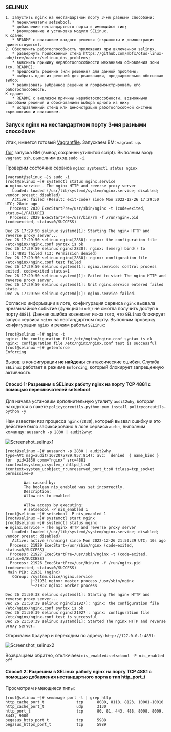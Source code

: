 ### SELINUX

```
1. Запустить nginx на нестандартном порту 3-мя разными способами:
   * переключатели setsebool;
   * добавление нестандартного порта в имеющийся тип;
   * формирование и установка модуля SELinux.
К сдаче:
   * README с описанием каждого решения (скриншоты и демонстрация приветствуются).
2. Обеспечить работоспособность приложения при включенном selinux.
   * развернуть приложенный стенд https://github.com/mbfx/otus-linux-adm/tree/master/selinux_dns_problems;
   * выяснить причину неработоспособности механизма обновления зоны (см. README);
   * предложить решение (или решения) для данной проблемы;
   * выбрать одно из решений для реализации, предварительно обосновав выбор;
   * реализовать выбранное решение и продемонстрировать его работоспособность.
К сдаче:
   * README с анализом причины неработоспособности, возможными способами решения и обоснованием выбора одного из них;
   * исправленный стенд или демонстрация работоспособной системы скриншотами и описанием.
```

### Запуск nginx на нестандартном порту 3-мя разными способами

Итак, имеется готовый [Vagrantfile](Vagrantfile). Запускаем ВМ: `vagrant up`.

[Лог](vagrant_up.log) запуска ВМ (вывод сохранен утилитой script). Выполним вход: `vagrant ssh`, выполним вход `sudo -i`.

Проверим состояние сервиса `nginx`: `systemctl status nginx`

```shell
[vagrant@selinux ~]$ sudo -i
[root@selinux ~]# systemctl status nginx.service 
● nginx.service - The nginx HTTP and reverse proxy server
   Loaded: loaded (/usr/lib/systemd/system/nginx.service; disabled; vendor preset: disabled)
   Active: failed (Result: exit-code) since Mon 2022-12-26 17:29:50 UTC; 28min ago
  Process: 2830 ExecStartPre=/usr/sbin/nginx -t (code=exited, status=1/FAILURE)
  Process: 2829 ExecStartPre=/usr/bin/rm -f /run/nginx.pid (code=exited, status=0/SUCCESS)

Dec 26 17:29:50 selinux systemd[1]: Starting The nginx HTTP and reverse proxy server...
Dec 26 17:29:50 selinux nginx[2830]: nginx: the configuration file /etc/nginx/nginx.conf syntax is ok
Dec 26 17:29:50 selinux nginx[2830]: nginx: [emerg] bind() to [::]:4881 failed (13: Permission denied)
Dec 26 17:29:50 selinux nginx[2830]: nginx: configuration file /etc/nginx/nginx.conf test failed
Dec 26 17:29:50 selinux systemd[1]: nginx.service: control process exited, code=exited status=1
Dec 26 17:29:50 selinux systemd[1]: Failed to start The nginx HTTP and reverse proxy server.
Dec 26 17:29:50 selinux systemd[1]: Unit nginx.service entered failed state.
Dec 26 17:29:50 selinux systemd[1]: nginx.service failed.
```

Согласно информации в логе, конфигурация сервиса `nginx` вызвала чрезвычайное событие (функция `bind()` не смогла получить доступ к порту `4881`). Данная ошибка возникает из-за того, что `SELinux` блокирует запуск сервиса `nginx` на нестандартном порту. Выполним проверку конфигурации `nginx` и режим работы `SELinux`:

```shell
[root@selinux ~]# nginx -t
nginx: the configuration file /etc/nginx/nginx.conf syntax is ok
nginx: configuration file /etc/nginx/nginx.conf test is successful
[root@selinux ~]# getenforce 
Enforcing
```

Вывод: в конфигурации **не найдены** синтаксические ошибки. Служба `SELinux` работает в режиме `Enforcing`, который блокирует запрещенную активность.

#### Способ 1: Разрешим в SELinux работу nginx на порту TCP 4881 с помощью переключателей setsebool

Для начала установим дополнительную утилиту `audit2why`, которая находится в пакете `policycoreutils-python`: `yum install policycoreutils-python -y`

Нам известен `PID` процесса `nginx` (`2830`), который вызвал ошибку и это действие было зафиксировано в логе сервиса `audit`, выполним команду: `ausearch -p 2830 | audit2why`:

![Screenshot_selinux1](https://raw.githubusercontent.com/mmmex/selinux/master/screenshot_selinux_1.png)

```shell
[root@selinux ~]# ausearch -p 2830 | audit2why
type=AVC msg=audit(1672075789.957:814): avc:  denied  { name_bind } for  pid=2830 comm="nginx" src=4881 scontext=system_u:system_r:httpd_t:s0 tcontext=system_u:object_r:unreserved_port_t:s0 tclass=tcp_socket permissive=0

        Was caused by:
        The boolean nis_enabled was set incorrectly. 
        Description:
        Allow nis to enabled

        Allow access by executing:
        # setsebool -P nis_enabled 1
[root@selinux ~]# setsebool -P nis_enabled 1
[root@selinux ~]# systemctl start nginx 
[root@selinux ~]# systemctl status nginx
● nginx.service - The nginx HTTP and reverse proxy server
   Loaded: loaded (/usr/lib/systemd/system/nginx.service; disabled; vendor preset: disabled)
   Active: active (running) since Mon 2022-12-26 21:50:39 UTC; 10s ago
  Process: 21929 ExecStart=/usr/sbin/nginx (code=exited, status=0/SUCCESS)
  Process: 21927 ExecStartPre=/usr/sbin/nginx -t (code=exited, status=0/SUCCESS)
  Process: 21926 ExecStartPre=/usr/bin/rm -f /run/nginx.pid (code=exited, status=0/SUCCESS)
 Main PID: 21931 (nginx)
   CGroup: /system.slice/nginx.service
           ├─21931 nginx: master process /usr/sbin/nginx
           └─21932 nginx: worker process

Dec 26 21:50:38 selinux systemd[1]: Starting The nginx HTTP and reverse proxy server...
Dec 26 21:50:39 selinux nginx[21927]: nginx: the configuration file /etc/nginx/nginx.conf syntax is ok
Dec 26 21:50:39 selinux nginx[21927]: nginx: configuration file /etc/nginx/nginx.conf test is successful
Dec 26 21:50:39 selinux systemd[1]: Started The nginx HTTP and reverse proxy server.
```

Открываем браузер и переходим по адресу: `http://127.0.0.1:4881`:

![Screenshot_selinux2](https://raw.githubusercontent.com/mmmex/selinux/master/screenshot_selinux2.png)

Возвращаем обратно, отключаем `nis_enabled`: `setsebool -P nis_enabled off`

#### Способ 2: Разрешим в SELinux работу nginx на порту TCP 4881 с помощью добавления нестандартного порта в тип http_port_t

Просмотрим имеющиеся типы:

```shell
[root@selinux ~]# semanage port -l | grep http
http_cache_port_t              tcp      8080, 8118, 8123, 10001-10010
http_cache_port_t              udp      3130
http_port_t                    tcp      80, 81, 443, 488, 8008, 8009, 8443, 9000
pegasus_http_port_t            tcp      5988
pegasus_https_port_t           tcp      5989
```
